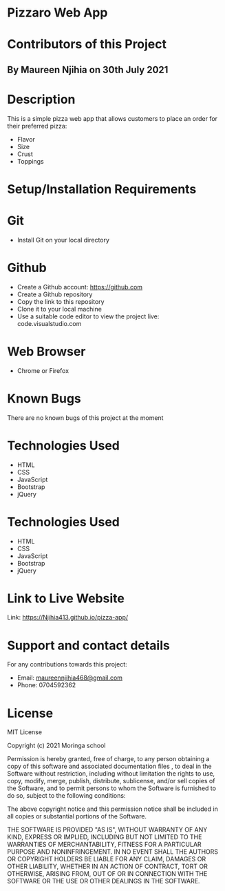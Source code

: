 # Pizzaro Web App
# Contributors of this Project
## By Maureen Njihia on 30th July 2021
# Description
This is a simple pizza web app that allows customers to place an order for their preferred pizza:
* Flavor
* Size
* Crust 
* Toppings
# Setup/Installation Requirements
# Git
* Install Git on your local directory
# Github
* Create a Github account: https://github.com
* Create a Github repository
* Copy the link to this repository
* Clone it to your local machine
* Use a suitable code editor to view the project live: code.visualstudio.com
# Web Browser
* Chrome or Firefox
# Known Bugs
There are no known bugs of this project at the moment
# Technologies Used
* HTML
* CSS
* JavaScript
* Bootstrap
* jQuery
# Technologies Used
* HTML
* CSS
* JavaScript
* Bootstrap
* jQuery
# Link to Live Website
Link: https://Njihia413.github.io/pizza-app/
# Support and contact details
For any contributions towards this project:
* Email: maureennjihia468@gmail.com
* Phone: 0704592362
# License
MIT License

Copyright (c) 2021 Moringa school

Permission is hereby granted, free of charge, to any person obtaining a copy of this software and associated documentation files , to deal in the Software without restriction, including without limitation the rights to use, copy, modify, merge, publish, distribute, sublicense, and/or sell copies of the Software, and to permit persons to whom the Software is furnished to do so, subject to the following conditions:

The above copyright notice and this permission notice shall be included in all copies or substantial portions of the Software.

THE SOFTWARE IS PROVIDED "AS IS", WITHOUT WARRANTY OF ANY KIND, EXPRESS OR IMPLIED, INCLUDING BUT NOT LIMITED TO THE WARRANTIES OF MERCHANTABILITY, FITNESS FOR A PARTICULAR PURPOSE AND NONINFRINGEMENT. IN NO EVENT SHALL THE AUTHORS OR COPYRIGHT HOLDERS BE LIABLE FOR ANY CLAIM, DAMAGES OR OTHER LIABILITY, WHETHER IN AN ACTION OF CONTRACT, TORT OR OTHERWISE, ARISING FROM, OUT OF OR IN CONNECTION WITH THE SOFTWARE OR THE USE OR OTHER DEALINGS IN THE SOFTWARE.
